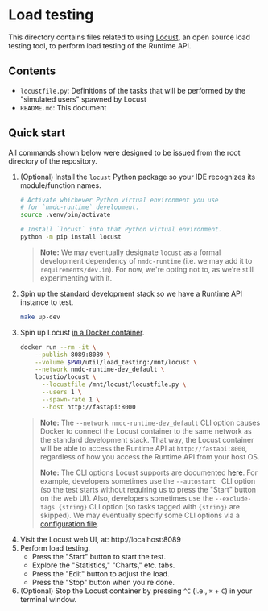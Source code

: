 # Load testing

This directory contains files related to using [Locust](https://locust.io/), an open source load testing tool, to perform load testing of the Runtime API.

## Contents

- `locustfile.py`: Definitions of the tasks that will be performed by the "simulated users" spawned by Locust
- `README.md`: This document

## Quick start

All commands shown below were designed to be issued from the root directory of the repository.

1. (Optional) Install the `locust` Python package so your IDE recognizes its
   module/function names.
   ```sh
   # Activate whichever Python virtual environment you use
   # for `nmdc-runtime` development.
   source .venv/bin/activate

   # Install `locust` into that Python virtual environment.
   python -m pip install locust
   ```
   > **Note:** We may eventually designate `locust` as a formal development dependency of `nmdc-runtime` (i.e. we may add it to `requirements/dev.in`). For now, we're opting not to, as we're still experimenting with it.
2. Spin up the standard development stack so we have a Runtime API instance
   to test.
   ```sh
   make up-dev
   ```
3. Spin up Locust [in a Docker container](https://docs.locust.io/en/stable/running-in-docker.html).
   ```sh
   docker run --rm -it \
       --publish 8089:8089 \
       --volume $PWD/util/load_testing:/mnt/locust \
       --network nmdc-runtime-dev_default \
       locustio/locust \
         --locustfile /mnt/locust/locustfile.py \
         --users 1 \
         --spawn-rate 1 \
         --host http://fastapi:8000
   ```
   > **Note:** The `--network nmdc-runtime-dev_default` CLI option causes Docker to connect the Locust container to the same network as the standard development stack. That way, the Locust container will be able to access the Runtime API at `http://fastapi:8000`, regardless of how you access the Runtime API from your host OS.
   >
   > **Note:** The CLI options Locust supports are documented [here](https://docs.locust.io/en/stable/configuration.html#command-line-options). For example, developers sometimes use the `--autostart ` CLI option (so the test starts without requiring us to press the "Start" button on the web UI). Also, developers sometimes use the `--exclude-tags {string}` CLI option (so tasks tagged with `{string}` are skipped). We may eventually specify some CLI options via a [configuration file](https://docs.locust.io/en/stable/configuration.html#configuration-file).
4. Visit the Locust web UI, at: http://localhost:8089
5. Perform load testing.
   - Press the "Start" button to start the test.
   - Explore the "Statistics," "Charts," etc. tabs.
   - Press the "Edit" button to adjust the load.
   - Press the "Stop" button when you're done.
6. (Optional) Stop the Locust container by pressing `^C` (i.e., `⌘` + `C`) in your terminal window.
